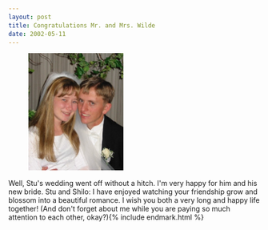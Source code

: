 ```yaml
---
layout: post
title: Congratulations Mr. and Mrs. Wilde
date: 2002-05-11
---
```


<figure class="alignleft">
    <img src="/assets/images/2002-05-11-stuandshilo.jpg" style="width: 190px;" alt="Stu and Shilo's Wedding" />
</figure>

Well, Stu's wedding went off without a hitch. I'm very happy for him and his new bride. Stu and Shilo: I have enjoyed watching your friendship grow and blossom into a beautiful romance. I wish you both a very long and happy life together! (And don't forget about me while you are paying so much attention to each other, okay?){% include endmark.html %}